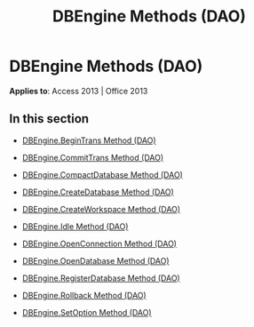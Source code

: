 ﻿---
title: DBEngine Methods (DAO)
TOCTitle: Methods
ms:assetid: 8a32c55b-2b72-45be-b907-2efb345677f2
ms:mtpsurl: https://msdn.microsoft.com/en-us/library/Dn125212(v=office.15)
ms:contentKeyID: 52073337
ms.date: 09/18/2015
mtps_version: v=office.15
---

# DBEngine Methods (DAO)


**Applies to**: Access 2013 | Office 2013

## In this section

  - [DBEngine.BeginTrans Method (DAO)](dbengine-begintrans-method-dao.md)

  - [DBEngine.CommitTrans Method (DAO)](dbengine-committrans-method-dao.md)

  - [DBEngine.CompactDatabase Method (DAO)](dbengine-compactdatabase-method-dao.md)

  - [DBEngine.CreateDatabase Method (DAO)](dbengine-createdatabase-method-dao.md)

  - [DBEngine.CreateWorkspace Method (DAO)](dbengine-createworkspace-method-dao.md)

  - [DBEngine.Idle Method (DAO)](dbengine-idle-method-dao.md)

  - [DBEngine.OpenConnection Method (DAO)](dbengine-openconnection-method-dao.md)

  - [DBEngine.OpenDatabase Method (DAO)](dbengine-opendatabase-method-dao.md)

  - [DBEngine.RegisterDatabase Method (DAO)](dbengine-registerdatabase-method-dao.md)

  - [DBEngine.Rollback Method (DAO)](dbengine-rollback-method-dao.md)

  - [DBEngine.SetOption Method (DAO)](dbengine-setoption-method-dao.md)

